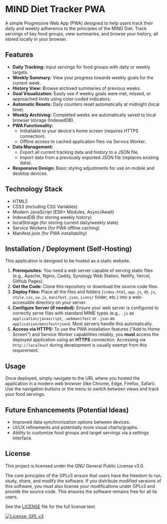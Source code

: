 # MIND Diet Tracker PWA

A simple Progressive Web App (PWA) designed to help users track their daily and weekly adherence to the principles of the MIND Diet. Track servings of key food groups, view summaries, and browse your history, all stored locally in your browser.

## Features

*   **Daily Tracking:** Input servings for food groups with daily or weekly targets.
*   **Weekly Summary:** View your progress towards weekly goals for the current week.
*   **History View:** Browse archived summaries of previous weeks.
*   **Goal Visualization:** Easily see if weekly goals were met, missed, or approached limits using color-coded indicators.
*   **Automatic Resets:** Daily counters reset automatically at midnight (local time).
*   **Weekly Archiving:** Completed weeks are automatically saved to local browser storage (IndexedDB).
*   **PWA Functionality:**
    *   Installable to your device's home screen (requires HTTPS connection).
    *   Offline access to cached application files via Service Worker.
*   **Data Management:**
    *   Export all current tracking data and history to a JSON file.
    *   Import data from a previously exported JSON file (replaces existing data).
*   **Responsive Design:** Basic styling adjustments for use on mobile and desktop devices.

## Technology Stack

*   HTML5
*   CSS3 (including CSS Variables)
*   Modern JavaScript (ES6+ Modules, Async/Await)
*   IndexedDB (for storing weekly history)
*   localStorage (for storing current daily/weekly state)
*   Service Workers (for PWA offline caching)
*   Manifest.json (for PWA installability)

## Installation / Deployment (Self-Hosting)

This application is designed to be hosted as a static website.

1.  **Prerequisites:** You need a web server capable of serving static files (e.g., Apache, Nginx, Caddy, Synology Web Station, Netlify, Vercel, GitHub Pages).
2.  **Get the Code:** Clone this repository or download the source code files.
3.  **Deploy Files:** Place all the files and folders (`index.html`, `app.js`, `db.js`, `style.css`, `sw.js`, `manifest.json`, `icons/` folder, etc.) into a web-accessible directory on your server.
4.  **Configure Server (if needed):** Ensure your web server is configured to correctly serve files with standard MIME types (e.g., `.js` as `application/javascript`, `.webmanifest` or `.json` as `application/manifest+json`). Most servers handle this automatically.
5.  **Access via HTTPS:** To use the PWA installation features ("Add to Home Screen") and Service Worker capabilities reliably, you **must** access the deployed application using an **HTTPS** connection. Accessing via `http://localhost` during development is usually exempt from this requirement.

## Usage

Once deployed, simply navigate to the URL where you hosted the application in a modern web browser (like Chrome, Edge, Firefox, Safari). Use the navigation buttons or the menu to switch between views and track your food servings.

## Future Enhancements (Potential Ideas)

*   Improved data synchronization options between devices.
*   UI/UX refinements and potentially more visual charts/graphs.
*   Ability to customize food groups and target servings via a settings interface.

## License

This project is licensed under the GNU General Public License v3.0.

The core principles of the GPLv3 ensure that users have the freedom to run, study, share, and modify the software. If you distribute modified versions of this software, you must also license your modifications under GPLv3 and provide the source code. This ensures the software remains free for all its users.

See the [LICENSE](LICENSE) file for the full license text.

[![License: GPL v3](https://img.shields.io/badge/License-GPLv3-blue.svg)](https://www.gnu.org/licenses/gpl-3.0)